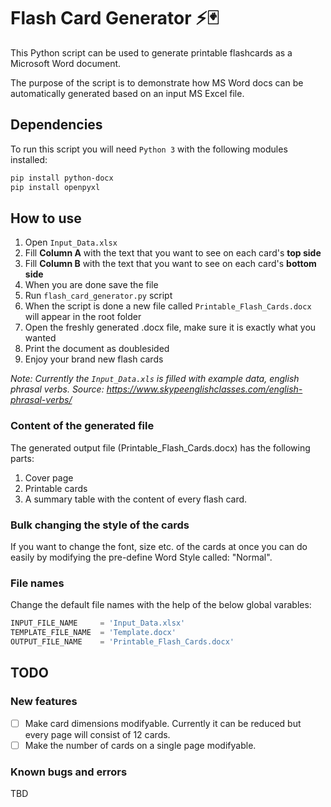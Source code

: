# Flash Card Generator :zap::black_joker: 

This Python script can be used to generate printable flashcards as a Microsoft Word document.

The purpose of the script is to demonstrate how MS Word docs can be automatically generated based on an input MS Excel file.

## Dependencies

To run this script you will need ```Python 3``` with the following modules installed:

```bash
pip install python-docx
pip install openpyxl
```

## How to use

1. Open ```Input_Data.xlsx``` 
2. Fill **Column A** with the text that you want to see on each card's **top side**
3. Fill **Column B** with the text that you want to see on each card's **bottom side**
4. When you are done save the file
5. Run ```flash_card_generator.py``` script
6. When the script is done a new file called ```Printable_Flash_Cards.docx``` will appear in the root folder
7. Open the freshly generated .docx file, make sure it is exactly what you wanted
8. Print the document as doublesided
9.  Enjoy your brand new flash cards 

*Note: Currently the ```Input_Data.xls``` is filled with example data, english phrasal verbs. Source: https://www.skypeenglishclasses.com/english-phrasal-verbs/*

### Content of the generated file

The generated output file (Printable_Flash_Cards.docx) has the following parts:
1. Cover page
2. Printable cards
3. A summary table with the content of every flash card.

### Bulk changing the style of the cards

If you want to change the font, size etc. of the cards at once you can do easily by modifying the pre-define Word Style called: "Normal".

### File names

Change the default file names with the help of the below global varables:

```python
INPUT_FILE_NAME     = 'Input_Data.xlsx'
TEMPLATE_FILE_NAME  = 'Template.docx'
OUTPUT_FILE_NAME    = 'Printable_Flash_Cards.docx'
```

## TODO

### New features

- [ ] Make card dimensions modifyable. Currently it can be reduced but every page will consist of 12 cards.
- [ ] Make the number of cards on a single page modifyable.

### Known bugs and errors

TBD